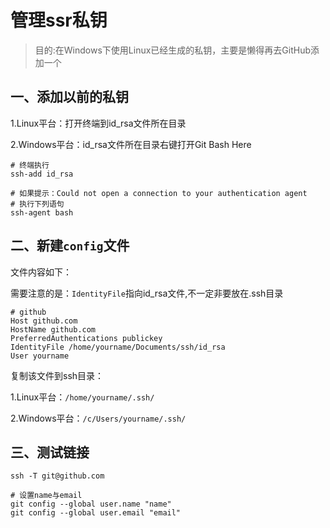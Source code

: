 # 管理ssr私钥

> 目的:在Windows下使用Linux已经生成的私钥，主要是懒得再去GitHub添加一个

## 一、添加以前的私钥

1.Linux平台：打开终端到id_rsa文件所在目录

2.Windows平台：id_rsa文件所在目录右键打开Git Bash Here

```shell
# 终端执行
ssh-add id_rsa

# 如果提示：Could not open a connection to your authentication agent
# 执行下列语句
ssh-agent bash
```

## 二、新建`config`文件

文件内容如下：

需要注意的是：`IdentityFile`指向id_rsa文件,不一定非要放在.ssh目录

```shell
# github
Host github.com
HostName github.com
PreferredAuthentications publickey
IdentityFile /home/yourname/Documents/ssh/id_rsa
User yourname
```

复制该文件到ssh目录：

1.Linux平台：`/home/yourname/.ssh/`

2.Windows平台：`/c/Users/yourname/.ssh/`

## 三、测试链接

```shell
ssh -T git@github.com

# 设置name与email
git config --global user.name "name"
git config --global user.email "email"
```
